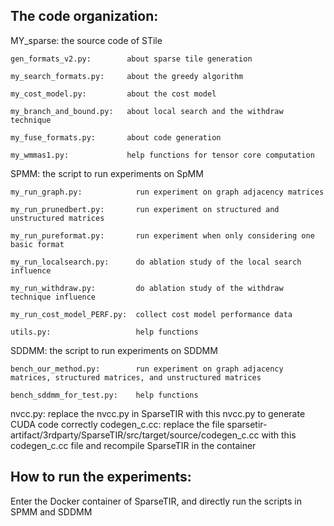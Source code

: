 ## The code organization:

MY_sparse: the source code of STile

	gen_formats_v2.py:        about sparse tile generation
 
	my_search_formats.py:     about the greedy algorithm
 
	my_cost_model.py:         about the cost model
 
	my_branch_and_bound.py:	  about local search and the withdraw technique
 
	my_fuse_formats.py:       about code generation
 
	my_wmmas1.py:             help functions for tensor core computation


SPMM: the script to run experiments on SpMM

	my_run_graph.py:            run experiment on graph adjacency matrices
 
	my_run_prunedbert.py:       run experiment on structured and unstructured matrices
 
	my_run_pureformat.py:       run experiment when only considering one basic format
 
	my_run_localsearch.py:      do ablation study of the local search influence
 
	my_run_withdraw.py:         do ablation study of the withdraw technique influence
 
	my_run_cost_model_PERF.py:  collect cost model performance data
 
	utils.py:                   help functions
 


SDDMM: the script to run experiments on SDDMM

	bench_our_method.py:		run experiment on graph adjacency matrices, structured matrices, and unstructured matrices
 
	bench_sddmm_for_test.py:	help functions



nvcc.py:	replace the nvcc.py in SparseTIR with this nvcc.py to generate CUDA code correctly
codegen_c.cc:   replace the file sparsetir-artifact/3rdparty/SparseTIR/src/target/source/codegen_c.cc with this codegen_c.cc file and recompile SparseTIR in the container


## How to run the experiments:

Enter the Docker container of SparseTIR, and directly run the scripts in SPMM and SDDMM


